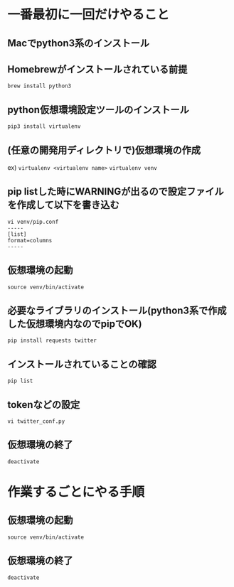 # 一番最初に一回だけやること

## Macでpython3系のインストール
## Homebrewがインストールされている前提
`brew install python3`

## python仮想環境設定ツールのインストール
`pip3 install virtualenv`

## (任意の開発用ディレクトリで)仮想環境の作成
ex) `virtualenv <virtualenv name>`
`virtualenv venv`
## pip listした時にWARNINGが出るので設定ファイルを作成して以下を書き込む
```
vi venv/pip.conf
-----
[list]
format=columns
-----
```

## 仮想環境の起動
`source venv/bin/activate`

## 必要なライブラリのインストール(python3系で作成した仮想環境内なのでpipでOK)
`pip install requests twitter`
## インストールされていることの確認
`pip list`

## tokenなどの設定
`vi twitter_conf.py`

## 仮想環境の終了
`deactivate`


# 作業するごとにやる手順

## 仮想環境の起動
`source venv/bin/activate`

## 仮想環境の終了
`deactivate`
